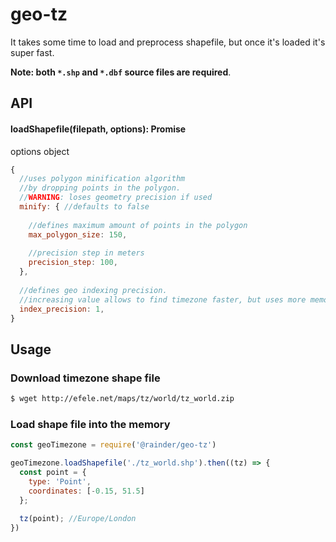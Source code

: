 # geo-tz

It takes some time to load and preprocess shapefile, but once it's loaded it's super fast.

**Note: both `*.shp` and `*.dbf` source files are required**.

## API

#### loadShapefile(filepath, options): Promise

options object

```js
{
  //uses polygon minification algorithm 
  //by dropping points in the polygon.
  //WARNING: loses geometry precision if used
  minify: { //defaults to false
  
    //defines maximum amount of points in the polygon
    max_polygon_size: 150, 
    
    //precision step in meters
    precision_step: 100, 
  },
  
  //defines geo indexing precision.
  //increasing value allows to find timezone faster, but uses more memory
  index_precision: 1,
}
```

## Usage
 
### Download timezone shape file

```bash
$ wget http://efele.net/maps/tz/world/tz_world.zip
```

### Load shape file into the memory

```js
const geoTimezone = require('@rainder/geo-tz')

geoTimezone.loadShapefile('./tz_world.shp').then((tz) => {
  const point = {
    type: 'Point',
    coordinates: [-0.15, 51.5]
  };
  
  tz(point); //Europe/London
})
```
